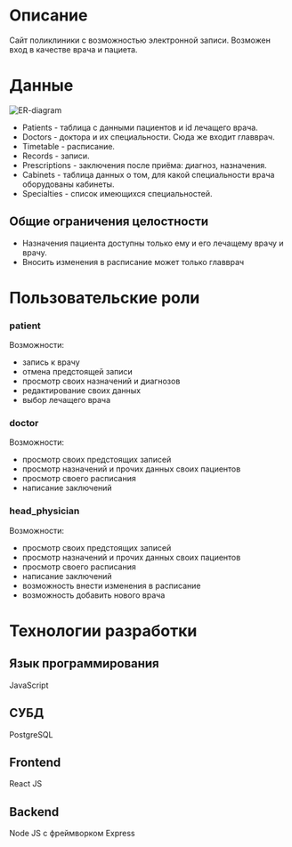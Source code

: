# Описание
Сайт поликлиники с возможностью электронной записи.
Возможен вход в качестве врача и пациета.
# Данные
![ER-diagram](https://user-images.githubusercontent.com/106030709/226183115-a811e3f7-2bd5-4c43-94f4-0bc082f6e262.png)
- Patients - таблица с данными пациентов и id лечащего врача.
- Doctors - доктора и их специальности. Сюда же входит главврач.
- Timetable - расписание.
- Records - записи.
- Prescriptions - заключения после приёма: диагноз, назначения.
- Cabinets - таблица данных о том, для какой специальности врача оборудованы кабинеты.
- Specialties - список имеющихся специальностей.
## Общие ограничения целостности
- Назначения пациента доступны только ему и его лечащему врачу и врачу.
- Вносить изменения в расписание может только главврач
# Пользовательские роли
### patient
Возможности:
- запись к врачу
- отмена предстоящей записи
- просмотр своих назначений и диагнозов
- редактирование своих данных
- выбор лечащего врача
### doctor
Возможности:
- просмотр своих предстоящих записей
- просмотр назначений и прочих данных своих пациентов
- просмотр своего расписания
- написание заключений
### head_physician
Возможности:
- просмотр своих предстоящих записей
- просмотр назначений и прочих данных своих пациентов
- просмотр своего расписания
- написание заключений
- возможность внести изменения в расписание
- возможность добавить нового врача
# Технологии разработки
## Язык программирования
JavaScript
## СУБД
PostgreSQL
## Frontend
React JS
## Backend
Node JS с фреймворком Express

